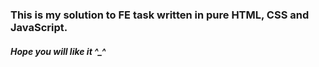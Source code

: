 ### This is my solution to FE task written in pure HTML, CSS and JavaScript.

##### Hope you will like it ^_^
